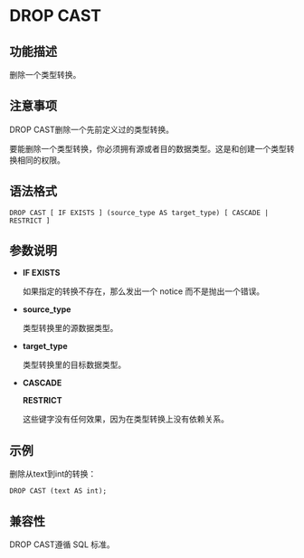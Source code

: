 # DROP CAST

## 功能描述<a name="section173831846163116"></a>

删除一个类型转换。

## 注意事项<a name="section786041713618"></a>

DROP CAST删除一个先前定义过的类型转换。

要能删除一个类型转换，你必须拥有源或者目的数据类型。这是和创建一个类型转换相同的权限。

## 语法格式<a name="section1374719912321"></a>

```
DROP CAST [ IF EXISTS ] (source_type AS target_type) [ CASCADE | RESTRICT ]
```

## 参数说明<a name="section62781959163314"></a>

-   **IF EXISTS**

    如果指定的转换不存在，那么发出一个 notice 而不是抛出一个错误。

-   **source\_type**

    类型转换里的源数据类型。

-   **target\_type**

    类型转换里的目标数据类型。

-   **CASCADE**

    **RESTRICT**

    这些键字没有任何效果，因为在类型转换上没有依赖关系。


## 示例<a name="section14411351193419"></a>

删除从text到int的转换：

```
DROP CAST (text AS int);
```

## 兼容性<a name="section75182291579"></a>

DROP CAST遵循 SQL 标准。
